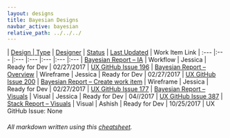 ```yaml
---
layout: designs
title: Bayesian Designs
navbar_active: bayesian
relative_path: ../../../
---
```


| <a href="javascript:SortTable(0);" id="designTableTitle" class="sort">Design | <a href="javascript:SortTable(1);" id="designTableType" class="sort">Type</a> | <a href="javascript:SortTable(2);" id="designTableDesigner" class="sort">Designer</a> | <a href="javascript:SortTable(3);" id="designTableStatus" class="sort">Status<a/> | <a href="javascript:SortTable(4, 'D', 'mdy');" id="designTableUpdate" class="sort">Last Updated</a> | <span id="designTableWILinks">Work Item Link</span>
| :---                                              |:---                   |:---           |:---               |:---               |:---                                                                                                      |:---
| [Bayesian Report – IA](https://redhat.invisionapp.com/share/FGAMYKX6E)                              | Workflow              | Jessica       | Ready for Dev     | 02/27/2017        | [UX GitHub Issue 196](https://github.com/fabric8-ui/fabric8-ux/issues/196)
| [Bayesian Report – Overview](https://redhat.invisionapp.com/share/ZRAM1RRPJ)                        | Wireframe             | Jessica       | Ready for Dev     | 02/27/2017        | [UX GitHub Issue 200](https://github.com/fabric8-ui/fabric8-ux/issues/200)
| [Bayesian Report – Create work item](https://redhat.invisionapp.com/share/27AM2N4N9)                | Wireframe             | Jessica       | Ready for Dev     | 02/27/2017        | [UX GitHub Issue 177](https://github.com/fabric8-ui/fabric8-ux/issues/177)
| [Bayesian Report – Visuals](https://redhat.invisionapp.com/share/7VBBOXXZS)                         | Visual                | Jessica       | Ready for Dev     | 04//2017          | [UX GitHub Issue 387](https://github.com/fabric8-ui/fabric8-ux/issues/387)
| [Stack Report – Visuals](https://redhat.invisionapp.com/share/F3E3TGCSA)                         | Visual                | 
  Ashish | Ready for Dev     | 10/25/2017          | UX GitHub Issue: None

###### All markdown written using this [cheatsheet](https://github.com/adam-p/markdown-here/wiki/Markdown-Cheatsheet).
